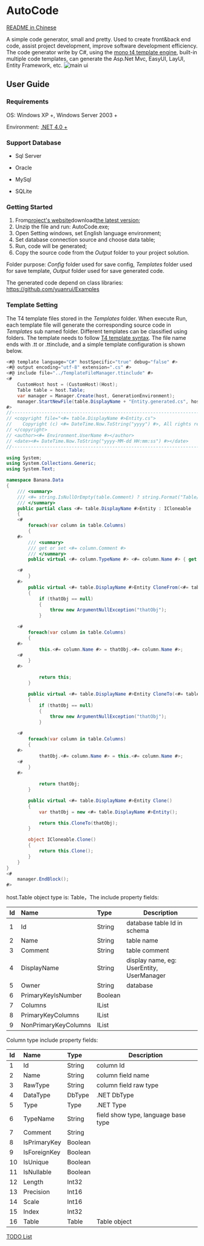 # AutoCode
[README in Chinese](README.md)

A simple code generator, small and pretty. Used to create front&back end code, assist project development, improve software development efficiency. The code generator write by C#, using the [mono t4 template engine](https://github.com/mono/t4), built-in multiple code templates, can generate the Asp.Net Mvc, EasyUI, LayUI, Entity Framework, etc.
![main ui](https://user-images.githubusercontent.com/3859838/94229453-20aedd80-ff32-11ea-97dc-6eb6dc1ff315.png)

## User Guide

### Requirements

OS: Windows XP +,  Windows Server 2003 +

Environment: [.NET 4.0 +](https://download.microsoft.com/download/9/5/A/95A9616B-7A37-4AF6-BC36-D6EA96C8DAAE/dotNetFx40_Full_x86_x64.exe)

### Support Database

- Sql Server

- Oracle

- MySql

- SQLite

### Getting Started

1. From[project's website](https://github.com/yuanrui/CodeGenerator)download[the latest version](https://github.com/yuanrui/CodeGenerator/releases);
2. Unzip the file and run: AutoCode.exe;
3. Open Setting windows, set English language environment;
4. Set database connection source and choose data table;
5. Run, code will be generated;
6. Copy the source code from the *Output* folder to your project solution.

Folder purpose: *Config* folder used for save config, *Templates* folder used for save template, *Output* folder used for save generated code.

The generated code depend on class libraries: https://github.com/yuanrui/Examples

### Template Setting

The T4 template files stored in the *Templates* folder. When execute Run, each template file will generate the corresponding source code in *Templates* sub  named folder. Different templates can be classified using folders. The template needs to follow [T4 template syntax](https://docs.microsoft.com/en-us/visualstudio/modeling/code-generation-and-t4-text-templates). The file name ends with .tt or .ttinclude, and a simple template configuration is shown below.

```c#
<#@ template language="C#" hostSpecific="true" debug="false" #>
<#@ output encoding="utf-8" extension=".cs" #>
<#@ include file="../TemplateFileManager.ttinclude" #>
<# 
	CustomHost host = (CustomHost)(Host);
	Table table = host.Table;
    var manager = Manager.Create(host, GenerationEnvironment);
	manager.StartNewFile(table.DisplayName + "Entity.generated.cs", host.GetValue("OutputPath").ToString() + "\\Samples\\Generated");
#>
//------------------------------------------------------------------------------
// <copyright file="<#= table.DisplayName #>Entity.cs">
//    Copyright (c) <#= DateTime.Now.ToString("yyyy") #>, All rights reserved.
// </copyright>
// <author><#= Environment.UserName #></author>
// <date><#= DateTime.Now.ToString("yyyy-MM-dd HH:mm:ss") #></date>
//------------------------------------------------------------------------------

using System;
using System.Collections.Generic;
using System.Text;

namespace Banana.Data
{
    /// <summary>
    /// <#= string.IsNullOrEmpty(table.Comment) ? string.Format("Table/View [{0}] map to [{1}] entity class", table.Name, table.DisplayName) : table.Comment #>
    /// </summary>
    public partial class <#= table.DisplayName #>Entity : ICloneable
    {
    <# 
        foreach(var column in table.Columns)
        {
    #>
        /// <summary>
        /// get or set <#= column.Comment #>
        /// </summary>
        public virtual <#= column.TypeName #> <#= column.Name #> { get; set; }

    <#
        }
    #>
        public virtual <#= table.DisplayName #>Entity CloneFrom(<#= table.DisplayName #>Entity thatObj)
        {
            if (thatObj == null)
            {
                throw new ArgumentNullException("thatObj");
            }

    <# 
        foreach(var column in table.Columns)
        {
    #>
            this.<#= column.Name #> = thatObj.<#= column.Name #>;
    <#
        }
    #>

            return this;
        }

        public virtual <#= table.DisplayName #>Entity CloneTo(<#= table.DisplayName #>Entity thatObj)
        {
            if (thatObj == null)
            {
                throw new ArgumentNullException("thatObj");
            }

    <# 
        foreach(var column in table.Columns)
        {
    #>
            thatObj.<#= column.Name #> = this.<#= column.Name #>;
    <#
        }
    #>

            return thatObj;
        }

        public virtual <#= table.DisplayName #>Entity Clone()
        {
            var thatObj = new <#= table.DisplayName #>Entity();

            return this.CloneTo(thatObj);
        }

        object ICloneable.Clone()
        {
            return this.Clone();
        }
    }
}
<# 
	manager.EndBlock(); 
#>
```

host.Table object type is: Table，The include property fields:

| Id   | Name                 | Type          | Description                               |
| :--- | :------------------- | :------------ | ----------------------------------------- |
| 1    | Id                   | String        | database table Id in schema               |
| 2    | Name                 | String        | table name                                |
| 3    | Comment              | String        | table comment                             |
| 4    | DisplayName          | String        | display name, eg: UserEntity, UserManager |
| 5    | Owner                | String        | database                                  |
| 6    | PrimaryKeyIsNumber   | Boolean       |                                           |
| 7    | Columns              | IList<Column> |                                           |
| 8    | PrimaryKeyColumns    | IList<Column> |                                           |
| 9    | NonPrimaryKeyColumns | IList<Column> |                                           |

Column type include property fields:

| Id | Name      | Type | Description |
| :--- | :----------- | :------ | --------------- |
| 1    | Id           | String  | column Id       |
| 2    | Name         | String  | column field name |
| 3    | RawType      | String  | column field raw type |
| 4    | DataType     | DbType  | .NET DbType     |
| 5    | Type         | Type    | .NET Type       |
| 6    | TypeName     | String  | field show type, language base type |
| 7    | Comment      | String  |    |
| 8    | IsPrimaryKey | Boolean |         |
| 9    | IsForeignKey | Boolean |                                     |
| 10   | IsUnique     | Boolean |                                     |
| 11   | IsNullable   | Boolean |                                     |
| 12   | Length       | Int32   |             |
| 13   | Precision    | Int16   |             |
| 14   | Scale        | Int16   |                                     |
| 15   | Index        | Int32   |                                     |
| 16   | Table        | Table   | Table object |

[TODO List](https://github.com/yuanrui/CodeGenerator/issues/1)
